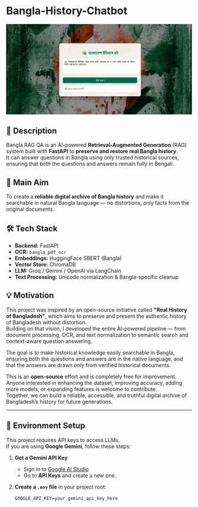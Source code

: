 # Bangla-History-Chatbot

<p align="center">
  <img src="static/sample_output.png" alt="Sample Output" width="600">
</p>

## 📜 Description

Bangla RAG QA is an AI-powered **Retrieval-Augmented Generation** (RAG) system built with **FastAPI** to **preserve and restore real Bangla history**.  
It can answer questions in Bangla using only trusted historical sources, ensuring that both the questions and answers remain fully in Bengali.

## 🎯 Main Aim

To create a **reliable digital archive of Bangla history** and make it searchable in natural Bangla language — no distortions, only facts from the original documents.

## 🛠 Tech Stack

- **Backend:** FastAPI  
- **OCR:** `bangla_pdf_ocr`  
- **Embeddings:** HuggingFace SBERT (Bangla)  
- **Vector Store:** ChromaDB  
- **LLM:** Groq / Gemini / OpenAI via LangChain  
- **Text Processing:** Unicode normalization & Bangla-specific cleanup

## 💡 Motivation

This project was inspired by an open-source initiative called **"Real History of Bangladesh"**, which aims to preserve and present the authentic history of Bangladesh without distortion.  
Building on that vision, I developed the entire AI-powered pipeline — from document processing, OCR, and text normalization to semantic search and context-aware question answering.

The goal is to make historical knowledge easily searchable in Bangla, ensuring both the questions and answers are in the native language, and that the answers are drawn only from verified historical documents.

This is an **open-source** effort and is completely free for improvement.  
Anyone interested in enhancing the dataset, improving accuracy, adding more models, or expanding features is welcome to contribute.  
Together, we can build a reliable, accessible, and truthful digital archive of Bangladesh’s history for future generations.

---

## 🔑 Environment Setup

This project requires API keys to access LLMs.  
If you are using **Google Gemini**, follow these steps:

1. **Get a Gemini API Key**  
   - Sign in to [Google AI Studio](https://aistudio.google.com/)  
   - Go to **API Keys** and create a new one.

2. **Create a `.env` file** in your project root:
   ```env
   GOOGLE_API_KEY=your_gemini_api_key_here
